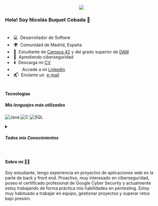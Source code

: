 <p align="center"><img src="https://i.imgur.com/A6bWGFl.gif"/></p>

### Hola! Soy Nicolás Buquet Cebada 👋
#
  - &nbsp;💻 &nbsp;Desarrollador de Softwre
  - &nbsp;🌍 &nbsp;Comunidad de Madrid, España
  - &nbsp;🔭 &nbsp;Estudiante de [Campus 42](https://www.fundaciontelefonica.com/empleabilidad/campus-42/) y del grado superior de [DAW](https://www.comunidad.madrid/sites/default/files/doc/educacion/fp/FP-Ensenanza-IFCS03-LOE-Ficha.pdf)
  - &nbsp;🌱 &nbsp;Aprediendo ciberseguridad
  - &nbsp;⬇️ &nbsp;Descarga mi [CV](CV.pdf)
  - &nbsp;&nbsp;<img height="13" width="13" src="https://upload.wikimedia.org/wikipedia/commons/c/ca/LinkedIn_logo_initials.png" />&nbsp;&nbsp;&nbsp;Accede a mi [Linkedin](https://www.linkedin.com/in/nicobuquetcebada/)
  - &nbsp;📬 &nbsp;Envíame un &nbsp;[e-mail](mailto:nicobuquetcebada@gmail.com)

#
#### Tecnologías
##### Mis lenguajes más utilizados

![Java](http://img.shields.io/badge/-Java-007396?style=flat-square&logo=openjdk&logoColor=ffffff)
![C](http://img.shields.io/badge/-C-A8B9CC?style=flat-square&logo=c&logoColor=ffffff)
![SQL](http://img.shields.io/badge/-SQL-CC2927?style=flat-square&logo=databricks&logoColor=ffffff)

<details><summary>

##### Todos mis Conocimientos
</summary>

##### Lenguajes de Programación
![Java](http://img.shields.io/badge/-Java-007396?style=flat-square&logo=openjdk&logoColor=ffffff)
![C](http://img.shields.io/badge/-C-A8B9CC?style=flat-square&logo=c&logoColor=ffffff)
![Bash](http://img.shields.io/badge/-Bash-4EAA25?style=flat-square&logo=gnu-bash&logoColor=ffffff)
![Python](http://img.shields.io/badge/-Python-3776AB?style=flat-square&logo=python&logoColor=ffff4a)

##### Frontend
![React](http://img.shields.io/badge/-React-61DAFB?style=flat-square&logo=react&logoColor=000000)
![JavaScript](http://img.shields.io/badge/-JavaScript-F7DF1E?style=flat-square&logo=javascript&logoColor=000000)
![HTML](http://img.shields.io/badge/-HTML-E34F26?style=flat-square&logo=html5&logoColor=ffffff)
![CSS](http://img.shields.io/badge/-CSS-1572B6?style=flat-square&logo=css3&logoColor=ffffff)

##### Backend
![Spring](http://img.shields.io/badge/-Spring-6DB33F?style=flat-square&logo=spring&logoColor=ffffff)
![PHP](http://img.shields.io/badge/-PHP-777BB4?style=flat-square&logo=php&logoColor=ffffff)
![MySQL](http://img.shields.io/badge/-MySQL-4479A1?style=flat-square&logo=mysql&logoColor=ffffff)

##### Herramientas
![Linux](http://img.shields.io/badge/-Linux-FCC624?style=flat-square&logo=linux&logoColor=000000)
![Docker](http://img.shields.io/badge/-Docker-2496ED?style=flat-square&logo=docker&logoColor=ffffff)
![Git](http://img.shields.io/badge/-Git-F05032?style=flat-square&logo=git&logoColor=ffffff)
![GitHub](http://img.shields.io/badge/-GitHub-181717?style=flat-square&logo=github&logoColor=ffffff)
</details>

#
#### Sobre mi 👨‍💻
Soy estudiante, tengo experiencia en proyectos de aplicaciones web en la parte de back y front end. Proactivo, muy interesado en ciberseguridad, poseo el certificado profesional
de Google Cyber Security y actualmente estoy trabajando de forma práctica mis habilidades en pentesting. Estoy muy habituado a trabajar en equipo, gestionar
proyectos y superar retos bajo presión.
 

